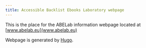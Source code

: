 ```yaml
---
title: Accessible Backlist Ebooks Laboratory webpage
---
```


This is the place for the ABELab information webpage located at [www.abelab.eu](www.abelab.eu)

Webpage is generated by [Hugo](https://gohugo.io/).
